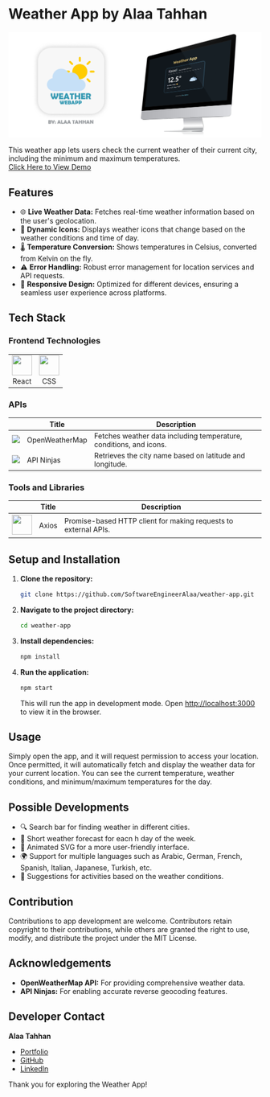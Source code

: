 # Weather App by Alaa Tahhan

![Weather App Banner](src/assets/WeatherAppScreenshot.png)

This weather app lets users check the current weather of their current city, including the minimum and maximum temperatures.<br>
[Click Here to View Demo](https://weatherapp-tahhan.netlify.app/)

## Features

- 🌐 **Live Weather Data:** Fetches real-time weather information based on the user's geolocation.
- 🔄 **Dynamic Icons:** Displays weather icons that change based on the weather conditions and time of day.
- 🌡️ **Temperature Conversion:** Shows temperatures in Celsius, converted from Kelvin on the fly.
- ⚠️ **Error Handling:** Robust error management for location services and API requests.
- 📱 **Responsive Design:** Optimized for different devices, ensuring a seamless user experience across platforms.

## Tech Stack

### Frontend Technologies

<div align="left">

<table>
  <tr>
    <td align="center"><img src="https://cdn.simpleicons.org/react/61DAFB" width="40" height="40"><br>React</td>
    <td align="center"><img src="https://cdn.simpleicons.org/css3/1572B6" width="40" height="40"><br>CSS</td>
  </tr>
</table>

</div>

### APIs

|                                                                                                                           | Title          | Description                                                        |
| ------------------------------------------------------------------------------------------------------------------------- | -------------- | ------------------------------------------------------------------ |
| <img src="https://avatars.githubusercontent.com/u/1743227?s=280&v=4" width="50" height="auto">                            | OpenWeatherMap | Fetches weather data including temperature, conditions, and icons. |
| <img src="https://rapidapi-prod-apis.s3.amazonaws.com/099e863e-e079-449d-867c-fe5d87eb668c.png" width="40" height="auto"> | API Ninjas     | Retrieves the city name based on latitude and longitude.           |

### Tools and Libraries

|                                                                             | Title | Description                                                     |
| --------------------------------------------------------------------------- | ----- | --------------------------------------------------------------- |
| <img src="https://cdn.simpleicons.org/axios/5A29E9" width="40" height="40"> | Axios | Promise-based HTTP client for making requests to external APIs. |

## Setup and Installation

1. **Clone the repository:**
   ```bash
   git clone https://github.com/SoftwareEngineerAlaa/weather-app.git
   ```
2. **Navigate to the project directory:**
   ```bash
   cd weather-app
   ```
3. **Install dependencies:**
   ```bash
   npm install
   ```
4. **Run the application:**
   ```bash
   npm start
   ```
   This will run the app in development mode. Open [http://localhost:3000](http://localhost:3000) to view it in the browser.

## Usage

Simply open the app, and it will request permission to access your location. Once permitted, it will automatically fetch and display the weather data for your current location. You can see the current temperature, weather conditions, and minimum/maximum temperatures for the day.

## Possible Developments

- 🔍 Search bar for finding weather in different cities.
- 📅 Short weather forecast for eacn h day of the week.
- 🌟 Animated SVG for a more user-friendly interface.
- 🌍 Support for multiple languages such as Arabic, German, French, Spanish, Italian, Japanese, Turkish, etc.
- 🎯 Suggestions for activities based on the weather conditions.

## Contribution

Contributions to app development are welcome. Contributors retain copyright to their contributions, while others are granted the right to use, modify, and distribute the project under the MIT License.

## Acknowledgements

- **OpenWeatherMap API:** For providing comprehensive weather data.
- **API Ninjas:** For enabling accurate reverse geocoding features.

## Developer Contact

**Alaa Tahhan**

- [Portfolio](https://alaatahhan.netlify.app/)
- [GitHub](https://github.com/SoftwareEngineerAlaa)
- [LinkedIn](https://www.linkedin.com/in/alaa-tahhan/)

Thank you for exploring the Weather App!
